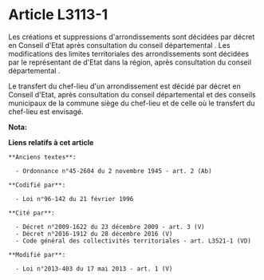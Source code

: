 # Article L3113-1

Les créations et suppressions d'arrondissements sont décidées par décret en Conseil d'Etat après consultation du conseil
départemental . Les modifications des limites territoriales des arrondissements sont décidées par le représentant de d'Etat
dans la région, après consultation du conseil départemental . 

Le transfert du chef-lieu d'un arrondissement est décidé par décret en Conseil d'Etat, après consultation du conseil
départemental  et des conseils municipaux de la commune siège du chef-lieu et de celle où le transfert du chef-lieu est
envisagé.

**Nota:**



**Liens relatifs à cet article**

	**Anciens textes**:

	  - Ordonnance n°45-2604 du 2 novembre 1945 - art. 2 (Ab)

	**Codifié par**:

	  - Loi n°96-142 du 21 février 1996

	**Cité par**:

	  - Décret n°2009-1622 du 23 décembre 2009 - art. 3 (V)
	  - Décret n°2016-1912 du 28 décembre 2016 (V)
	  - Code général des collectivités territoriales - art. L3521-1 (VD)

	**Modifié par**:

	  - Loi n°2013-403 du 17 mai 2013 - art. 1 (V)
